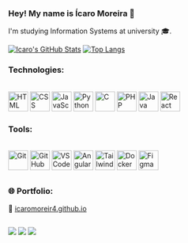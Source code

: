 ### Hey! My name is Ícaro Moreira 👋

I'm studying Information Systems at university 🎓.

[![Icaro's GitHub Stats](https://github-readme-stats.vercel.app/api?username=IcaroMoreir4&theme=github_dark&show_icons=true)](https://github.com/IcaroMoreir4/github-readme-stats)
[![Top Langs](https://github-readme-stats.vercel.app/api/top-langs/?username=IcaroMoreir4&layout=compact&theme=github_dark)](https://github.com/IcaroMoreir4/github-readme-stats)

### Technologies:
<div style="display: inline_block"><br>
  <img height="40" width="40" src="https://skillicons.dev/icons?i=html" alt="HTML" />
  <img height="40" width="40" src="https://skillicons.dev/icons?i=css" alt="CSS" />
  <img height="40" width="40" src="https://skillicons.dev/icons?i=js" alt="JavaScript" />
  <img height="40" width="40" src="https://skillicons.dev/icons?i=python" alt="Python" />
  <img height="40" width="40" src="https://skillicons.dev/icons?i=c" alt="C" />
  <img height="40" width="40" src="https://skillicons.dev/icons?i=php" alt="PHP" />
  <img height="40" width="40" src="https://skillicons.dev/icons?i=java" alt="Java" />
  <img height="40" width="40" src="https://skillicons.dev/icons?i=react" alt="React" />
</div>

### Tools:
<div style="display: inline_block"><br>
  <img height="40" width="40" src="https://skillicons.dev/icons?i=git" alt="Git" />
  <img height="40" width="40" src="https://skillicons.dev/icons?i=github" alt="GitHub" />
  <img height="40" width="40" src="https://skillicons.dev/icons?i=vscode" alt="VSCode" />
  <img height="40" width="40" src="https://skillicons.dev/icons?i=angular" alt="Angular" />
  <img height="40" width="40" src="https://skillicons.dev/icons?i=tailwind" alt="Tailwind" />
  <img height="40" width="40" src="https://skillicons.dev/icons?i=docker" alt="Docker" />
  <img height="40" width="40" src="https://skillicons.dev/icons?i=figma" alt="Figma" />
</div>

##

### 🌐 Portfolio:
🔗 [icaromoreir4.github.io](https://icaromoreir4.github.io/)

##

<div> 
  <a href="https://www.linkedin.com/in/icaro-moreira91" target="_blank"><img src="https://img.shields.io/badge/-LinkedIn-%230077B5?style=for-the-badge&logo=linkedin&logoColor=white" target="_blank"></a> 
  <a href="https://instagram.com/icaro_moreira_" target="_blank"><img src="https://img.shields.io/badge/-Instagram-%23E4405F?style=for-the-badge&logo=instagram&logoColor=white" target="_blank"></a>
  <a href="mailto:icaromoreira90@gmail.com"><img src="https://img.shields.io/badge/-Gmail-%23333?style=for-the-badge&logo=gmail&logoColor=white" target="_blank"></a>
</div>
